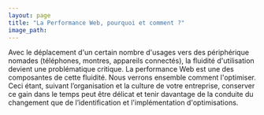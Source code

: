 ```yaml
---
layout: page
title: "La Performance Web, pourquoi et comment ?"
image_path:
---
```


Avec le déplacement d'un certain nombre d'usages vers des périphérique nomades (téléphones, montres, appareils connectés), la fluidité d'utilisation devient une problématique critique. La performance Web est une des composantes de cette fluidité. Nous verrons ensemble comment l'optimiser. Ceci étant, suivant l’organisation et la culture de votre entreprise, conserver ce gain dans le temps peut être délicat et tenir davantage de la conduite du changement que de l’identification et l'implémentation d'optimisations.
